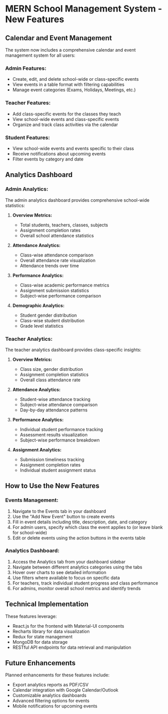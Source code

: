 # MERN School Management System - New Features

## Calendar and Event Management

The system now includes a comprehensive calendar and event management system for all users:

### Admin Features:

- Create, edit, and delete school-wide or class-specific events
- View events in a table format with filtering capabilities
- Manage event categories (Exams, Holidays, Meetings, etc.)

### Teacher Features:

- Add class-specific events for the classes they teach
- View school-wide events and class-specific events
- Organize and track class activities via the calendar

### Student Features:

- View school-wide events and events specific to their class
- Receive notifications about upcoming events
- Filter events by category and date

## Analytics Dashboard

### Admin Analytics:

The admin analytics dashboard provides comprehensive school-wide statistics:

1. **Overview Metrics:**

   - Total students, teachers, classes, subjects
   - Assignment completion rates
   - Overall school attendance statistics

2. **Attendance Analytics:**

   - Class-wise attendance comparison
   - Overall attendance rate visualization
   - Attendance trends over time

3. **Performance Analytics:**

   - Class-wise academic performance metrics
   - Assignment submission statistics
   - Subject-wise performance comparison

4. **Demographic Analytics:**
   - Student gender distribution
   - Class-wise student distribution
   - Grade level statistics

### Teacher Analytics:

The teacher analytics dashboard provides class-specific insights:

1. **Overview Metrics:**

   - Class size, gender distribution
   - Assignment completion statistics
   - Overall class attendance rate

2. **Attendance Analytics:**

   - Student-wise attendance tracking
   - Subject-wise attendance comparison
   - Day-by-day attendance patterns

3. **Performance Analytics:**

   - Individual student performance tracking
   - Assessment results visualization
   - Subject-wise performance breakdown

4. **Assignment Analytics:**
   - Submission timeliness tracking
   - Assignment completion rates
   - Individual student assignment status

## How to Use the New Features

### Events Management:

1. Navigate to the Events tab in your dashboard
2. Use the "Add New Event" button to create events
3. Fill in event details including title, description, date, and category
4. For admin users, specify which class the event applies to (or leave blank for school-wide)
5. Edit or delete events using the action buttons in the events table

### Analytics Dashboard:

1. Access the Analytics tab from your dashboard sidebar
2. Navigate between different analytics categories using the tabs
3. Hover over charts to see detailed information
4. Use filters where available to focus on specific data
5. For teachers, track individual student progress and class performance
6. For admins, monitor overall school metrics and identify trends

## Technical Implementation

These features leverage:

- React.js for the frontend with Material-UI components
- Recharts library for data visualization
- Redux for state management
- MongoDB for data storage
- RESTful API endpoints for data retrieval and manipulation

## Future Enhancements

Planned enhancements for these features include:

- Export analytics reports as PDF/CSV
- Calendar integration with Google Calendar/Outlook
- Customizable analytics dashboards
- Advanced filtering options for events
- Mobile notifications for upcoming events
